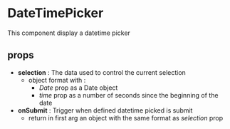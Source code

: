# DateTimePicker

This component display a datetime picker

## props

- **selection** : The data used to control the current selection
    - object format with :
        - _Date_ prop as a Date object
        - _time_ prop as a number of seconds since the beginning of the date
- **onSubmit** : Trigger when defined datetime picked is submit
    - return in first arg an object with the same format as _selection_ prop
